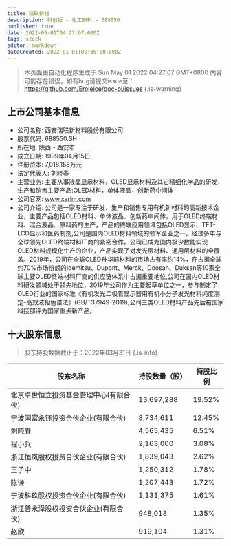 ```yaml
---
title: 瑞联新材
description: 科创板 - 化工原料 - 688550
published: true
date: 2022-05-01T04:27:07.000Z
tags: stock
editor: markdown
dateCreated: 2022-01-01T00:00:00.000Z
---
```


> 本页面由自动化程序生成于 Sun May 01 2022 04:27:07 GMT+0800
> 内容可能存在错误，如有bug请提交issue至：https://github.com/Eroleice/doc-pi/issues
{.is-warning}

## 上市公司基本信息
- 公司名称: 西安瑞联新材料股份有限公司
- 股票代码: 688550.SH
- 所在地: 陕西 - 西安市
- 成立日期: 1999年04月15日
- 注册资本: 7,018.158万元
- 法定代表人: 刘晓春
- 主营业务: 主要从事液晶显示材料，OLED显示材料及其它精细化学品的研发，生产和销售主要产品:OLED材料，单体液晶，创新药中间体
- 公司官网: www.xarlm.com
- 公司介绍: 公司是一家专注于研发、生产和销售专用有机新材料的高新技术企业，主要产品包括OLED材料、单体液晶、创新药中间体，用于OLED终端材料、混合液晶、原料药的生产，产品的终端应用领域包括OLED显示、TFT-LCD显示和医药制剂,公司是国内OLED材料领域的领军企业之一，经过多年与全球领先OLED终端材料厂商的紧密合作，公司已成为国内极少数能实现OLED材料规模化生产的企业，产品实现了对发光层材料、通用层材料的全覆盖。2019年，公司在全球OLED升华前材料的市场占有率约14%，在占据全球约70%市场份额的Idemitsu、Dupont、Merck、Doosan、Duksan等10家全球主要OLED终端材料厂商的供应链体系中占据重要地位,公司在国内OLED材料研发领域处于领先地位，2019年公司作为主要起草单位之一，参与制定了OLED行业的国家标准《有机发光二极管显示器用有机小分子发光材料纯度测定-高效液相色谱法》(GB/T37949-2019),公司三类OLED材料产品先后被国家科技部评为国家重点新产品。


## 十大股东信息
> 股东持股数据截止于：2022年03月31日
{.is-info}

| 股东名称 | 持股数量（股） | 持股比例 |
| --- | --- | --- |
| 北京卓世恒立投资基金管理中心(有限合伙) | 13,697,288 | 19.52% |
| 宁波国富永钰投资合伙企业(有限合伙) | 8,734,611 | 12.45% |
| 刘晓春 | 4,565,435 | 6.51% |
| 程小兵 | 2,163,000 | 3.08% |
| 浙江恒岚股权投资合伙企业(有限合伙) | 1,839,043 | 2.62% |
| 王子中 | 1,250,312 | 1.78% |
| 陈谦 | 1,207,443 | 1.72% |
| 宁波科玖股权投资合伙企业(有限合伙) | 1,131,375 | 1.61% |
| 浙江普永泽股权投资合伙企业(有限合伙) | 948,018 | 1.35% |
| 赵欣 | 919,104 | 1.31% |





